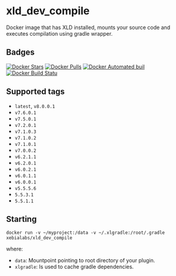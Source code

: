 # xld_dev_compile #

Docker image that has XLD installed, mounts your source code and executes compilation using gradle wrapper.

## Badges ##
[![Docker Stars](https://img.shields.io/docker/stars/xebialabs/xld_dev_compile.svg)]()
[![Docker Pulls](https://img.shields.io/docker/pulls/xebialabs/xld_dev_compile.svg)]()
[![Docker Automated buil](https://img.shields.io/docker/automated/xebialabs/xld_dev_compile.svg)]()
[![Docker Build Statu](https://img.shields.io/docker/build/xebialabs/xld_dev_compile.svg)]()


## Supported tags ##

+ `latest`, `v8.0.0.1`
+ `v7.6.0.1`
+ `v7.5.0.1`
+ `v7.2.0.1`
+ `v7.1.0.3`
+ `v7.1.0.2`
+ `v7.1.0.1`
+ `v7.0.0.2`
+ `v6.2.1.1`
+ `v6.2.0.1`
+ `v6.0.2.1`
+ `v6.0.1.1`
+ `v6.0.0.1`
+ `v5.5.5.6`
+ `5.5.3.1`
+ `5.5.1.1`

## Starting ##

```
docker run -v ~/myproject:/data -v ~/.xlgradle:/root/.gradle xebialabs/xld_dev_compile
```

where:

* `data`: Mountpoint pointing to root directory of your plugin.
* `xlgradle`: Is used to cache gradle dependencies.
